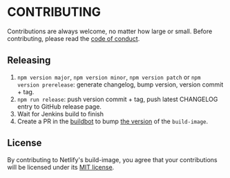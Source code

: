 # CONTRIBUTING

Contributions are always welcome, no matter how large or small. Before contributing,
please read the [code of conduct](CODE_OF_CONDUCT.md).

## Releasing

1. `npm version major`, `npm version minor`, `npm version patch` or `npm version prerelease`: generate changelog, bump version, version commit + tag.
2. `npm run release`: push version commit + tag, push latest CHANGELOG entry to GitHub release page.
3. Wait for Jenkins build to finish
4. Create a PR in the [buildbot](https://github.com/netlify/buildbot) to bump [the version](https://github.com/netlify/buildbot/blob/a247edab7ead955cc27bb70ecc9f081e68f1aea6/script/docker-build.sh#L17) of the `build-image`.

## License

By contributing to Netlify's build-image, you agree that your contributions will be licensed
under its [MIT license](LICENSE).
